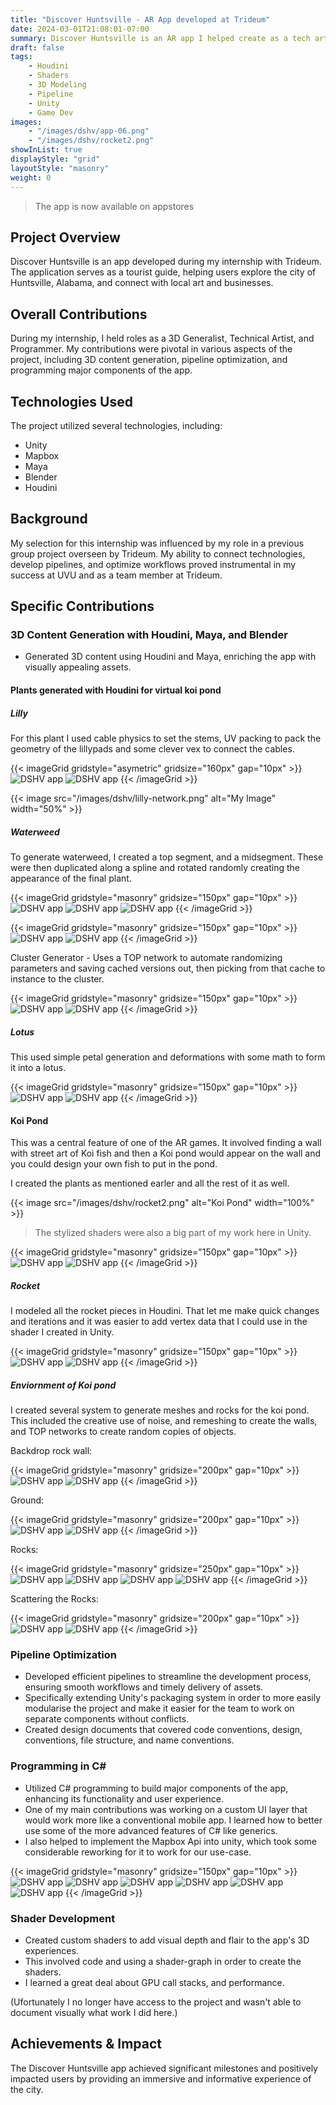 ```yaml
---
title: "Discover Huntsville - AR App developed at Trideum"
date: 2024-03-01T21:08:01-07:00
summary: Discover Huntsville is an AR app I helped create as a tech artist and programmer. I created procedural assets in houdini for the AR experience, designed NPR shaders, and coded in C# using Unity. Additionally I participated in planning and communication between teams and gave presentations and updates during meetings.
draft: false
tags:
    - Houdini
    - Shaders
    - 3D Modeling
    - Pipeline
    - Unity
    - Game Dev
images:
    - "/images/dshv/app-06.png"
    - "/images/dshv/rocket2.png"
showInList: true
displayStyle: "grid"
layoutStyle: "masonry"
weight: 0
---
```


> The app is now available on appstores


## Project Overview
Discover Huntsville is an app developed during my internship with Trideum. The application serves as a tourist guide, helping users explore the city of Huntsville, Alabama, and connect with local art and businesses.

## Overall Contributions
During my internship, I held roles as a 3D Generalist, Technical Artist, and Programmer. My contributions were pivotal in various aspects of the project, including 3D content generation, pipeline optimization, and programming major components of the app.

## Technologies Used
The project utilized several technologies, including:
- Unity
- Mapbox
- Maya
- Blender
- Houdini

## Background
My selection for this internship was influenced by my role in a previous group project overseen by Trideum. My ability to connect technologies, develop pipelines, and optimize workflows proved instrumental in my success at UVU and as a team member at Trideum.

## Specific Contributions
### 3D Content Generation with Houdini, Maya, and Blender
- Generated 3D content using Houdini and Maya, enriching the app with visually appealing assets.

#### Plants generated with Houdini for virtual koi pond

##### Lilly

For this plant I used cable physics to set the stems, UV packing to pack the geometry of the lillypads and some clever vex to connect the cables.

{{< imageGrid gridstyle="asymetric" gridsize="160px" gap="10px" >}}
  ![DSHV app](/images/dshv/lilly-mesh.png)
  ![DSHV app](/images/dshv/uv-pack-lilly.png)
{{< /imageGrid >}}



{{< image src="/images/dshv/lilly-network.png" alt="My Image" width="50%" >}}

##### Waterweed

To generate waterweed, I created a top segment, and a midsegment. These were then duplicated along a spline and rotated randomly creating the appearance of the final plant.

{{< imageGrid gridstyle="masonry" gridsize="150px" gap="10px" >}}
  ![DSHV app](/images/dshv/waterweed-01.png)
  ![DSHV app](/images/dshv/waterweed-section-01.png)
  ![DSHV app](/images/dshv/waterweed-section-02.png)
{{< /imageGrid >}}

{{< imageGrid gridstyle="masonry" gridsize="150px" gap="10px" >}}
  ![DSHV app](/images/dshv/waterweed-network-01.png)
  ![DSHV app](/images/dshv/waterweed-network-02.png)
{{< /imageGrid >}}

Cluster Generator - Uses a TOP network to automate randomizing parameters and saving cached versions out, then picking from that cache to instance to the cluster.

{{< imageGrid gridstyle="masonry" gridsize="150px" gap="10px" >}}
  ![DSHV app](/images/dshv/waterweed-network-03.png)
  ![DSHV app](/images/dshv/waterweed-cluster-generator.png)
{{< /imageGrid >}}

##### Lotus

This used simple petal generation and deformations with some math to form it into a lotus.

{{< imageGrid gridstyle="masonry" gridsize="150px" gap="10px" >}}
  ![DSHV app](/images/dshv/lotus-mesh.png)
  ![DSHV app](/images/dshv/lotus-network.png)
{{< /imageGrid >}}

#### Koi Pond

This was a central feature of one of the AR games. It involved finding a wall with street art of Koi fish and then a Koi pond would appear on the wall and you could design your own fish to put in the pond.

I created the plants as mentioned earler and all the rest of it as well.

{{< image src="/images/dshv/rocket2.png" alt="Koi Pond" width="100%" >}}

> The stylized shaders were also a big part of my work here in Unity.

{{< imageGrid gridstyle="masonry" gridsize="150px" gap="10px" >}}
  ![DSHV app](/images/dshv/rocket_tank_01.png)
  ![DSHV app](/images/dshv/rocket_tank_02.png)
{{< /imageGrid >}}

##### Rocket

I modeled all the rocket pieces in Houdini. That let me make quick changes and iterations and it was easier to add vertex data that I could use in the shader I created in Unity.

{{< imageGrid gridstyle="masonry" gridsize="150px" gap="10px" >}}
  ![DSHV app](/images/dshv/rocket-mesh.png)
  ![DSHV app](/images/dshv/rocket-network.png)
{{< /imageGrid >}}

##### Enviornment of Koi pond

I created several system to generate meshes and rocks for the koi pond. This included the creative use of noise, and remeshing to create the walls, and TOP networks to create random copies of objects.

Backdrop rock wall:

{{< imageGrid gridstyle="masonry" gridsize="200px" gap="10px" >}}
  ![DSHV app](/images/dshv/cliff-mesh.png)
  ![DSHV app](/images/dshv/cliff-network-full.png)
{{< /imageGrid >}}

Ground:

{{< imageGrid gridstyle="masonry" gridsize="200px" gap="10px" >}}
  ![DSHV app](/images/dshv/floor-mesh.png)
  ![DSHV app](/images/dshv/floor-network.png)
{{< /imageGrid >}}

Rocks:

{{< imageGrid gridstyle="masonry" gridsize="250px" gap="10px" >}}
  ![DSHV app](/images/dshv/rock.png)
  ![DSHV app](/images/dshv/rock-network.png)
  ![DSHV app](/images/dshv/rock-network-02.png)
  ![DSHV app](/images/dshv/rock-upper-network.png)
{{< /imageGrid >}}

Scattering the Rocks:

{{< imageGrid gridstyle="masonry" gridsize="200px" gap="10px" >}}
  ![DSHV app](/images/dshv/rocks-placed.png)
  ![DSHV app](/images/dshv/scatter-tool.png)
{{< /imageGrid >}}

### Pipeline Optimization
- Developed efficient pipelines to streamline the development process, ensuring smooth workflows and timely delivery of assets.
- Specifically extending Unity's packaging system in order to more easily modularise the project and make it easier for the team to work on separate components without conflicts.
- Created design documents that covered code conventions, design, conventions, file structure, and name conventions.

### Programming in C#
- Utilized C# programming to build major components of the app, enhancing its functionality and user experience.
- One of my main contributions was working on a custom UI layer that would work more like a conventional mobile app. I learned how to better use some of the more advanced features of C# like generics.
- I also helped to implement the Mapbox Api into unity, which took some considerable reworking for it to work for our use-case.

{{< imageGrid gridstyle="masonry" gridsize="150px" gap="10px" >}}
  ![DSHV app](/images/dshv/app-01.png)
  ![DSHV app](/images/dshv/app-02.png)
  ![DSHV app](/images/dshv/app-03.png)
  ![DSHV app](/images/dshv/app-04.png)
  ![DSHV app](/images/dshv/app-05.png)
  ![DSHV app](/images/dshv/app-06.png)
{{< /imageGrid >}}


### Shader Development
- Created custom shaders to add visual depth and flair to the app's 3D experiences.
- This involved code and using a shader-graph in order to create the shaders.
- I learned a great deal about GPU call stacks, and performance.

(Ufortunately I no longer have access to the project and wasn't able to document visually what work I did here.)

## Achievements & Impact
The Discover Huntsville app achieved significant milestones and positively impacted users by providing an immersive and informative experience of the city.






